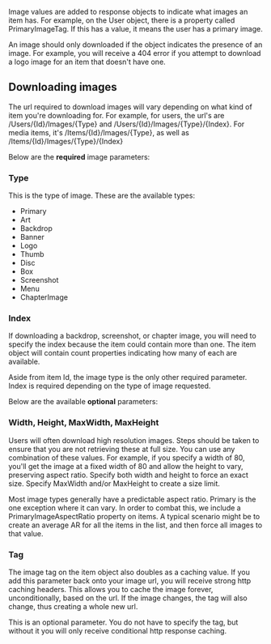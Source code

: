 Image values are added to response objects to indicate what images an item has. For example, on the User object, there is a property called PrimaryImageTag. If this has a value, it means the user has a primary image.

An image should only downloaded if the object indicates the presence of an image. For example, you will receive a 404 error if you attempt to download a logo image for an item that doesn't have one.

## Downloading images

The url required to download images will vary depending on what kind of item you're downloading for. For example, for users, the url's are /Users/{Id}/Images/{Type} and /Users/{Id}/Images/{Type}/{Index}. For media items, it's /Items/{Id}/Images/{Type}, as well as /Items/{Id}/Images/{Type}/{Index}

Below are the **required** image parameters:

### Type
This is the type of image. These are the available types:

* Primary
* Art
* Backdrop
* Banner
* Logo
* Thumb
* Disc
* Box
* Screenshot
* Menu
* ChapterImage

### Index
If downloading a backdrop, screenshot, or chapter image, you will need to specify the index because the item could contain more than one. The item object will contain count properties indicating how many of each are available.

Aside from item Id, the image type is the only other required parameter. Index is required depending on the type of image requested. 

Below are the available **optional** parameters:

### Width, Height, MaxWidth, MaxHeight
Users will often download high resolution images. Steps should be taken to ensure that you are not retrieving these at full size. You can use any combination of these values. For example, if you specify a width of 80, you'll get the image at a fixed width of 80 and allow the height to vary, preserving aspect ratio. Specify both width and height to force an exact size. Specify MaxWidth and/or MaxHeight to create a size limit.

Most image types generally have a predictable aspect ratio. Primary is the one exception where it can vary. In order to combat this, we include a PrimaryImageAspectRatio property on items. A typical scenario might be to create an average AR for all the items in the list, and then force all images to that value.

### Tag
The image tag on the item object also doubles as a caching value. If you add this parameter back onto your image url, you will receive strong http caching headers. This allows you to cache the image forever, unconditionally, based on the url. If the image changes, the tag will also change, thus creating a whole new url.

This is an optional parameter. You do not have to specify the tag, but without it you will only receive conditional http response caching.